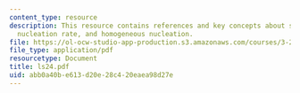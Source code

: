 ```yaml
---
content_type: resource
description: This resource contains references and key concepts about steady-state
  nucleation rate, and homogeneous nucleation.
file: https://ol-ocw-studio-app-production.s3.amazonaws.com/courses/3-21-kinetic-processes-in-materials-spring-2006/abb0a40be613d20e28c420eaea98d27e_ls24.pdf
file_type: application/pdf
resourcetype: Document
title: ls24.pdf
uid: abb0a40b-e613-d20e-28c4-20eaea98d27e
---
```

